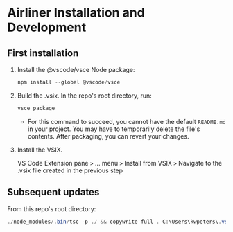 # Airliner Installation and Development

## First installation

1. Install the @vscode/vsce Node package:

   ```powershell
   npm install --global @vscode/vsce
   ```

2. Build the .vsix.  In the repo's root directory, run:

   ```powershell
   vsce package
   ```

   - For this command to succeed, you cannot have the default `README.md` in your project.  You may have to temporarily delete the file's contents.  After packaging, you can revert your changes.

3. Install the VSIX.

   VS Code Extension pane `>` ... menu `>` Install from VSIX `>` Navigate to the .vsix file created in the previous step

## Subsequent updates

From this repo's root directory:

```powershell
./node_modules/.bin/tsc -p ./ && copywrite full . C:\Users\kwpeters\.vscode\extensions\undefined_publisher.airliner-0.0.1
```
